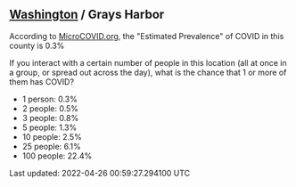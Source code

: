
## [Washington](/united-states/washington) / Grays Harbor

According to [MicroCOVID.org](http://microcovid.org),
the "Estimated Prevalence" of COVID in this county is 0.3%

If you interact with a certain number of people in this location
(all at once in a group, or spread out across the day), what is the chance that
1 or more of them has COVID?

- 1 person: 0.3%
- 2 people: 0.5%
- 3 people: 0.8%
- 5 people: 1.3%
- 10 people: 2.5%
- 25 people: 6.1%
- 100 people: 22.4%

Last updated: 2022-04-26 00:59:27.294100 UTC
